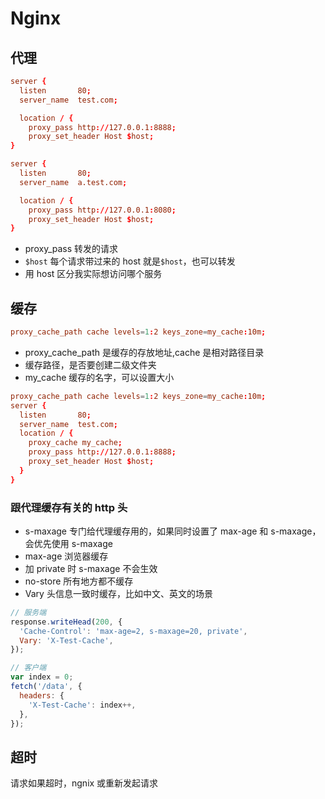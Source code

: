 # Nginx

## 代理

```conf
server {
  listen       80;
  server_name  test.com;

  location / {
    proxy_pass http://127.0.0.1:8888;
    proxy_set_header Host $host;
}

server {
  listen       80;
  server_name  a.test.com;

  location / {
    proxy_pass http://127.0.0.1:8080;
    proxy_set_header Host $host;
}
```

- proxy_pass 转发的请求
- `$host` 每个请求带过来的 host 就是`$host`，也可以转发
- 用 host 区分我实际想访问哪个服务

## 缓存

```conf
proxy_cache_path cache levels=1:2 keys_zone=my_cache:10m;
```

- proxy_cache_path 是缓存的存放地址,cache 是相对路径目录
- 缓存路径，是否要创建二级文件夹
- my_cache 缓存的名字，可以设置大小

```conf
proxy_cache_path cache levels=1:2 keys_zone=my_cache:10m;
server {
  listen       80;
  server_name  test.com;
  location / {
    proxy_cache my_cache;
    proxy_pass http://127.0.0.1:8888;
    proxy_set_header Host $host;
  }
}
```

### 跟代理缓存有关的 http 头

- s-maxage 专门给代理缓存用的，如果同时设置了 max-age 和 s-maxage，会优先使用 s-maxage
- max-age 浏览器缓存
- 加 private 时 s-maxage 不会生效
- no-store 所有地方都不缓存
- Vary 头信息一致时缓存，比如中文、英文的场景

```js
// 服务端
response.writeHead(200, {
  'Cache-Control': 'max-age=2, s-maxage=20, private',
  Vary: 'X-Test-Cache',
});

// 客户端
var index = 0;
fetch('/data', {
  headers: {
    'X-Test-Cache': index++,
  },
});
```

## 超时

请求如果超时，ngnix 或重新发起请求
